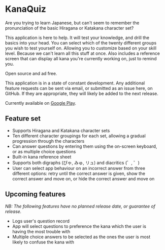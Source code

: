 # KanaQuiz

Are you trying to learn Japanese, but can't seem to remember the pronunciation of the basic Hiragana or Katakana character set?

This application is here to help. It will test your knowledge, and drill the basics into your head. You can select which of the twenty different groups you wish to test yourself on. Allowing you to customize based on your skill level. Because we can't learn all this stuff at once. Also includes a reference screen that can display all kana you're currently working on, just to remind you.

Open source and ad free.

This application is in a state of constant development. Any additional feature requests can be sent via email, or submitted as an issue here, on GitHub. If they are appropriate, they will likely be added to the next release.

Currently available on [Google Play](https://play.google.com/store/apps/details?id=com.noprestige.kanaquiz).

## Feature set

* Supports Hiragana and Katakana character sets
* Ten different character groupings for each set, allowing a gradual progression through the characters
* Can answer questions by entering them using the on-screen keyboard, or as multiple choice questions
* Built-in kana reference sheet
* Supports both digraphs (ぴゃ, みゅ, リュ) and diacritics (゛, ゜)
* User can select app behaviour on an incorrect answer from three different options: retry until the correct answer is given, show the correct answer and move on, or hide the correct answer and move on

## Upcoming features

_NB: The following features have no planned release date, or guarantee of release._

* Logs user's question record
* App will select questions to preference the kana which the user is having the most trouble with
* Multiple choice answers to be selected as the ones the user is most likely to confuse the kana with
